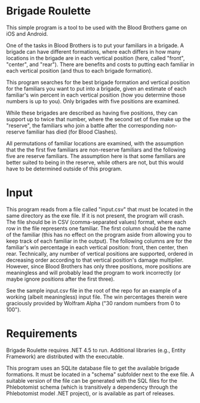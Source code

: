 Brigade Roulette
================
This simple program is a tool to be used with the Blood Brothers game on iOS
and Android.

One of the tasks in Blood Brothers is to put your familiars in a brigade.  A
brigade can have different formations, where each differs in how many
locations in the brigade are in each vertical position (here, called "front",
"center", and "rear").  There are benefits and costs to putting each familiar
in each vertical position (and thus to each brigade formation).

This program searches for the best brigade formation and vertical position for
the familiars you want to put into a brigade, given an estimate of each
familiar's win percent in each vertical position (how you determine those
numbers is up to you).  Only brigades with five positions are examined.

While these brigades are described as having five positions, they can support
up to twice that number, where the second set of five make up the "reserve",
the familiars who join a battle after the corresponding non-reserve familiar
has died (for Blood Clashes).

All permutations of familiar locations are examined, with the assumption that
the the first five familiars are non-reserve familiars and the following five
are reserve familiars.  The assumption here is that some familiars are better
suited to being in the reserve, while others are not, but this would have to
be determined outside of this program.

Input
=====
This program reads from a file called "input.csv" that must be located in the
same directory as the exe file.  If it is not present, the program will crash.
The file should be in CSV (comma-separated values) format, where each row in
the file represents one familiar.  The first column should be the name of the
familiar (this has no effect on the program aside from allowing you to keep
track of each familiar in the output).  The following columns are for the
familiar's win percentage in each vertical position: front, then center, then
rear.  Technically, any number of vertical positions are supported, ordered in
decreasing order according to that vertical position's damage multiplier.
However, since Blood Brothers has only three positions, more positions are
meaningless and will probably lead the program to work incorrectly (or maybe
ignore positions after the first three).

See the sample input.csv file in the root of the repo for an example of a
working (albeit meaningless) input file.  The win percentages therein were
graciously provided by Wolfram Alpha ("30 random numbers from 0 to 100").

Requirements
============
Brigade Roulette requires .NET 4.5 to run.  Additional libraries (e.g., Entity
Framework) are distributed with the executable.

This program uses an SQLite database file to get the available brigade
formations.  It must be located in a "schema" subfolder next to the exe file.
A suitable version of the file can be generated with the SQL files for the
Phlebotomist schema (which is transitively a dependency through the
Phlebotomist model .NET project), or is available as part of releases.
